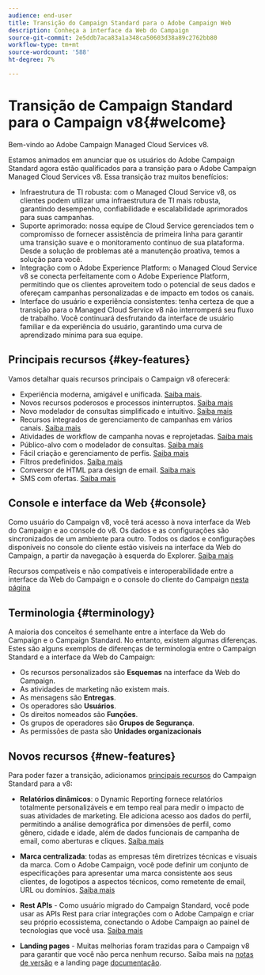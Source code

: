 ```yaml
---
audience: end-user
title: Transição do Campaign Standard para o Adobe Campaign Web
description: Conheça a interface da Web do Campaign
source-git-commit: 2e5ddb7aca83a1a348ca50603d38a89c2762bb80
workflow-type: tm+mt
source-wordcount: '588'
ht-degree: 7%

---
```



# Transição de Campaign Standard para o Campaign v8{#welcome}

<!--
We are thrilled to annonce that you, as a Campaign Standard user, can now benefit from the new version of Adobe Campaign Web User Interface. The migration is seemless and will allow you to use all the intuitive features designed to simplify the creation of personalized cross-channel campaigns. Campaign Web User Interface also brings a connected canvas with Adobe Experience Platform for a unified experience.
-->

Bem-vindo ao Adobe Campaign Managed Cloud Services v8.

Estamos animados em anunciar que os usuários do Adobe Campaign Standard agora estão qualificados para a transição para o Adobe Campaign Managed Cloud Services v8. Essa transição traz muitos benefícios:

* Infraestrutura de TI robusta: com o Managed Cloud Service v8, os clientes podem utilizar uma infraestrutura de TI mais robusta, garantindo desempenho, confiabilidade e escalabilidade aprimorados para suas campanhas.
* Suporte aprimorado: nossa equipe de Cloud Service gerenciados tem o compromisso de fornecer assistência de primeira linha para garantir uma transição suave e o monitoramento contínuo de sua plataforma. Desde a solução de problemas até a manutenção proativa, temos a solução para você.
* Integração com o Adobe Experience Platform: o Managed Cloud Service v8 se conecta perfeitamente com o Adobe Experience Platform, permitindo que os clientes aproveitem todo o potencial de seus dados e ofereçam campanhas personalizadas e de impacto em todos os canais.
* Interface do usuário e experiência consistentes: tenha certeza de que a transição para o Managed Cloud Service v8 não interromperá seu fluxo de trabalho. Você continuará desfrutando da interface de usuário familiar e da experiência do usuário, garantindo uma curva de aprendizado mínima para sua equipe.

<!--
As a Campaign Standard user, we now offer you a way to migrate to Adobe Campaign v8. You will benefit from both the new Campaign Web interface and the v8 console.
-->

## Principais recursos {#key-features}

Vamos detalhar quais recursos principais o Campaign v8 oferecerá:

* Experiência moderna, amigável e unificada. [Saiba mais](../get-started/connect-to-campaign.md).
* Novos recursos poderosos e processos ininterruptos. [Saiba mais](../get-started/user-interface.md)
* Novo modelador de consultas simplificado e intuitivo. [Saiba mais](../query/query-modeler-overview.md)
* Recursos integrados de gerenciamento de campanhas em vários canais. [Saiba mais](../msg/gs-messages.md)
* Atividades de workflow de campanha novas e reprojetadas. [Saiba mais](../workflows/gs-workflows.md)
* Público-alvo com o modelador de consultas. [Saiba mais](../query/query-modeler-overview.md)
* Fácil criação e gerenciamento de perfis. [Saiba mais](../audience/about-recipients.md)
* Filtros predefinidos. [Saiba mais](../get-started/predefined-filters.md)
* Conversor de HTML para design de email. [Saiba mais](../email/existing-content.md)
* SMS com ofertas. [Saiba mais](../msg/offers.md)

## Console e interface da Web {#console}

Como usuário do Campaign v8, você terá acesso à nova interface da Web do Campaign e ao console do v8. Os dados e as configurações são sincronizados de um ambiente para outro. Todos os dados e configurações disponíveis no console do cliente estão visíveis na interface da Web do Campaign, a partir da navegação à esquerda do Explorer. [Saiba mais](../get-started/user-interface.md#user-interface-explorer)

Recursos compatíveis e não compatíveis e interoperabilidade entre a interface da Web do Campaign e o console do cliente do Campaign [nesta página](../get-started/capability-matrix.md)

## Terminologia {#terminology}

A maioria dos conceitos é semelhante entre a interface da Web do Campaign e o Campaign Standard. No entanto, existem algumas diferenças. Estes são alguns exemplos de diferenças de terminologia entre o Campaign Standard e a interface da Web do Campaign:

<!--
* Profiles are **Recipients** in the console. [Learn more](../audience/gs-audiences-recipients.md).
* Test profiles are **Seed addresses**. [Learn more](../preview-test/test-deliveries.md).
* The delivery preparation is the **Delivery analysis**. [Learn more](../monitor/prepare-send.md).
* Audiences are **Lists**. [Learn more](../audience/gs-audiences-recipients.md).
-->

* Os recursos personalizados são **Esquemas** na interface da Web do Campaign.
* As atividades de marketing não existem mais.
* As mensagens são **Entregas**.
* Os operadores são **Usuários**.
* Os direitos nomeados são **Funções**.
* Os grupos de operadores são **Grupos de Segurança**.
* As permissões de pasta são **Unidades organizacionais**

## Novos recursos {#new-features}

Para poder fazer a transição, adicionamos [principais recursos](https://experienceleague.adobe.com/docs/experience-cloud/campaign/campaign-standard-migration-home.html) do Campaign Standard para a v8:

* **Relatórios dinâmicos**: o Dynamic Reporting fornece relatórios totalmente personalizáveis e em tempo real para medir o impacto de suas atividades de marketing. Ele adiciona acesso aos dados do perfil, permitindo a análise demográfica por dimensões de perfil, como gênero, cidade e idade, além de dados funcionais de campanha de email, como aberturas e cliques. [Saiba mais](https://experienceleague.adobe.com/docs/experience-cloud/campaign/reporting/get-started-reporting.html)

* **Marca centralizada**: todas as empresas têm diretrizes técnicas e visuais da marca. Com o Adobe Campaign, você pode definir um conjunto de especificações para apresentar uma marca consistente aos seus clientes, de logotipos a aspectos técnicos, como remetente de email, URL ou domínios. [Saiba mais](https://experienceleague.adobe.com/docs/experience-cloud/campaign/branding/branding-gs.html)

* **Rest APIs** - Como usuário migrado do Campaign Standard, você pode usar as APIs Rest para criar integrações com o Adobe Campaign e criar seu próprio ecossistema, conectando o Adobe Campaign ao painel de tecnologias que você usa. [Saiba mais](https://experienceleague.adobe.com/docs/experience-cloud/campaign/apis/get-started-apis.html)

* **Landing pages** - Muitas melhorias foram trazidas para o Campaign v8 para garantir que você não perca nenhum recurso. Saiba mais na [notas de versão](../rn/release-notes.md#new-24-4) e a landing page [documentação](../landing-pages/get-started-lp.md).

<!--
* Delivery Alerting: In addition to viewing notifications directly in Campaign, Adobe Campaign also provides an email alerting system to trigger email alerts to users or external stakeholders of important system activities. Create, manage, and receive customizable alerts and dashboards to keep track of delivery successes or failures. Adobe Campaign Delivery Alerting boosts efficiency by keeping all involved Adobe Campaign users in a company automatically informed about the delivery execution status, via email and dashboard. 

* Landing Pages: Landing pages are web forms that can be used to capture information on your audiences, offer subscriptions to a service, display data and grow your database. Landing pages can also be used for acquiring or updating existing profiles, and to set up a double opt-in mechanism, allowing you to to protect the platform from wrong or invalid email addresses, or spambots. [Learn more](../landing-pages/get-started-lp.md)
-->